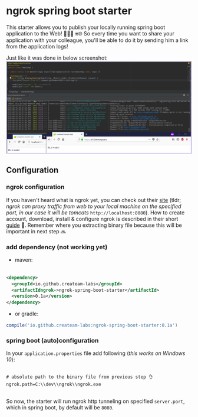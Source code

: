 # ngrok spring boot starter

This starter allows you to publish your locally running spring boot application to the Web! 👨🏼‍💻 🔛🌐️ So every time you want to
 share your application with your colleague, you'll be able to do it by sending him a link from the application logs!  
 
 Just like it was done in below screenshot:
![](https://raw.githubusercontent.com/createam-labs/ngrok-spring-boot-starter/development/ngrok-sample-screenshot.png
)[]()


## Configuration
### ngrok configuration
If you haven't heard what is ngrok yet, you can check out their [site](https://ngrok.com/) (tldr; _ngrok can proxy traffic from web to your local machine on the specified port, in our case it will be tomcats_ `http://localhost:8080`). How to create account, download, install & configure ngrok is described in their short [guide](https://dashboard.ngrok.com/get-started) 📄.
  Remember where you extracting binary file because this will be important in next step 🔜

### add dependency (not working yet)
- maven:
```xml

<dependency>
  <groupId>io.github.createam-labs</groupId>
  <artifactIdngrok->ngrok-spring-boot-starter</artifactId>
  <version>0.1a</version>
</dependency>

```
- or gradle:
```groovy
compile('io.github.createam-labs:ngrok-spring-boot-starter:0.1a')
````
### spring boot (auto)configuration
In your `application.properties` file add following (_this works on Windows 10_):
```properties

# absolute path to the binary file from previous step 👌
ngrok.path=C:\\dev\\ngrok\\ngrok.exe


```
So now, the starter will run ngrok http tunneling on specified `server.port`, which in spring boot, by default will be `8080`.

